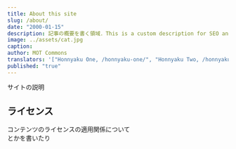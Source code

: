```yaml
---
title: About this site
slug: /about/
date: "2000-01-15"
description: 記事の概要を書く領域．This is a custom description for SEO and Open Graph purposes, rather than the default generated excerpt. Simply add a description field to the frontmatter.
image: ../assets/cat.jpg
caption: 
author: MOT Commons
translators: '["Honnyaku One, /honnyaku-one/", "Honnyaku Two, /honnyaku-two/"]'
published: "true"
---
```


サイトの説明

## ライセンス
コンテンツのライセンスの適用関係について  
とかを書いたり

